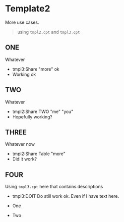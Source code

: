 # Template2
More use cases.

> using `tmpl2.cpt` and `tmpl3.cpt`

## ONE
Whatever

 * tmpl3:Share "more" ok
 * Working ok

## TWO
Whatever

 * tmpl2:Share TWO "me" "you"
 * Hopefully working? 

## THREE
Whatever now

 * tmpl2:Share Table "more"
 * Did it work?

## FOUR
Using `tmpl3.cpt` here that contains descriptions

  * tmpl3:DOIT
    Do still work ok. Even if I have text here. 

 * One
 * Two

  
